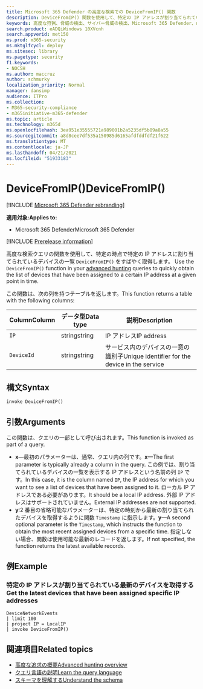 ```yaml
---
title: Microsoft 365 Defender の高度な検索での DeviceFromIP() 関数
description: DeviceFromIP() 関数を使用して、特定の IP アドレスが割り当てられているデバイスを取得する方法について説明します。
keywords: 高度な狩猟、脅威の検出、サイバー脅威の検出、Microsoft 365 Defender、microsoft 365、m365、検索、クエリ、テレメトリ、スキーマ参照、kusto、device、devicefromIP、function、enrichment
search.product: eADQiWindows 10XVcnh
search.appverid: met150
ms.prod: m365-security
ms.mktglfcycl: deploy
ms.sitesec: library
ms.pagetype: security
f1.keywords:
- NOCSH
ms.author: maccruz
author: schmurky
localization_priority: Normal
manager: dansimp
audience: ITPro
ms.collection:
- M365-security-compliance
- m365initiative-m365-defender
ms.topic: article
ms.technology: m365d
ms.openlocfilehash: 3ea951e35555721a989001b2a5235df5b89a8a55
ms.sourcegitcommit: a8d8cee7df535a150985d6165afdfddfdf21f622
ms.translationtype: MT
ms.contentlocale: ja-JP
ms.lasthandoff: 04/21/2021
ms.locfileid: "51933183"
---
```

# <a name="devicefromip"></a><span data-ttu-id="416b1-104">DeviceFromIP()</span><span class="sxs-lookup"><span data-stu-id="416b1-104">DeviceFromIP()</span></span>

[!INCLUDE [Microsoft 365 Defender rebranding](../includes/microsoft-defender.md)]


<span data-ttu-id="416b1-105">**適用対象:**</span><span class="sxs-lookup"><span data-stu-id="416b1-105">**Applies to:**</span></span>
- <span data-ttu-id="416b1-106">Microsoft 365 Defender</span><span class="sxs-lookup"><span data-stu-id="416b1-106">Microsoft 365 Defender</span></span>


[!INCLUDE [Prerelease information](../includes/prerelease.md)]


<span data-ttu-id="416b1-107">高度な検索クエリの関数を使用して、特定の時点で特定の IP アドレスに割り当てられているデバイスの一覧 `DeviceFromIP()` をすばやく取得します。 [](advanced-hunting-overview.md)</span><span class="sxs-lookup"><span data-stu-id="416b1-107">Use the `DeviceFromIP()` function in your [advanced hunting](advanced-hunting-overview.md) queries to quickly obtain the list of devices that have been assigned to a certain IP address at a given point in time.</span></span> 

<span data-ttu-id="416b1-108">この関数は、次の列を持つテーブルを返します。</span><span class="sxs-lookup"><span data-stu-id="416b1-108">This function returns a table with the following columns:</span></span>

| <span data-ttu-id="416b1-109">Column</span><span class="sxs-lookup"><span data-stu-id="416b1-109">Column</span></span> | <span data-ttu-id="416b1-110">データ型</span><span class="sxs-lookup"><span data-stu-id="416b1-110">Data type</span></span> | <span data-ttu-id="416b1-111">説明</span><span class="sxs-lookup"><span data-stu-id="416b1-111">Description</span></span> |
|------------|-------------|-------------|
| `IP` | <span data-ttu-id="416b1-112">string</span><span class="sxs-lookup"><span data-stu-id="416b1-112">string</span></span> | <span data-ttu-id="416b1-113">IP アドレス</span><span class="sxs-lookup"><span data-stu-id="416b1-113">IP address</span></span>  |
| `DeviceId` | <span data-ttu-id="416b1-114">string</span><span class="sxs-lookup"><span data-stu-id="416b1-114">string</span></span> | <span data-ttu-id="416b1-115">サービス内のデバイスの一意の識別子</span><span class="sxs-lookup"><span data-stu-id="416b1-115">Unique identifier for the device in the service</span></span> |


## <a name="syntax"></a><span data-ttu-id="416b1-116">構文</span><span class="sxs-lookup"><span data-stu-id="416b1-116">Syntax</span></span>

```kusto
invoke DeviceFromIP()
```

## <a name="arguments"></a><span data-ttu-id="416b1-117">引数</span><span class="sxs-lookup"><span data-stu-id="416b1-117">Arguments</span></span>

<span data-ttu-id="416b1-118">この関数は、クエリの一部として呼び出されます。</span><span class="sxs-lookup"><span data-stu-id="416b1-118">This function is invoked as part of a query.</span></span>

- <span data-ttu-id="416b1-119">**x**—最初のパラメーターは、通常、クエリ内の列です。</span><span class="sxs-lookup"><span data-stu-id="416b1-119">**x**—The first parameter is typically already a column in the query.</span></span> <span data-ttu-id="416b1-120">この例では、割り当てられているデバイスの一覧を表示する IP アドレスという名前の列 `IP` です。</span><span class="sxs-lookup"><span data-stu-id="416b1-120">In this case, it is the column named `IP`, the IP address for which you want to see a list of devices that have been assigned to it.</span></span> <span data-ttu-id="416b1-121">ローカル IP アドレスである必要があります。</span><span class="sxs-lookup"><span data-stu-id="416b1-121">It should be a local IP address.</span></span> <span data-ttu-id="416b1-122">外部 IP アドレスはサポートされていません。</span><span class="sxs-lookup"><span data-stu-id="416b1-122">External IP addresses are not supported.</span></span>
- <span data-ttu-id="416b1-123">**y**:2 番目の省略可能なパラメーターは、特定の時刻から最新の割り当てられたデバイスを取得するように関数 `Timestamp` に指示します。</span><span class="sxs-lookup"><span data-stu-id="416b1-123">**y**—A second optional parameter is the `Timestamp`, which instructs the function to obtain the most recent assigned devices from a specific time.</span></span> <span data-ttu-id="416b1-124">指定しない場合、関数は使用可能な最新のレコードを返します。</span><span class="sxs-lookup"><span data-stu-id="416b1-124">If not specified, the function returns the latest available records.</span></span>

## <a name="example"></a><span data-ttu-id="416b1-125">例</span><span class="sxs-lookup"><span data-stu-id="416b1-125">Example</span></span>


### <a name="get-the-latest-devices-that-have-been-assigned-specific-ip-addresses"></a><span data-ttu-id="416b1-126">特定の IP アドレスが割り当てられている最新のデバイスを取得する</span><span class="sxs-lookup"><span data-stu-id="416b1-126">Get the latest devices that have been assigned specific IP addresses</span></span>

```kusto
DeviceNetworkEvents 
| limit 100 
| project IP = LocalIP 
| invoke DeviceFromIP()
```

## <a name="related-topics"></a><span data-ttu-id="416b1-127">関連項目</span><span class="sxs-lookup"><span data-stu-id="416b1-127">Related topics</span></span>
- [<span data-ttu-id="416b1-128">高度な追求の概要</span><span class="sxs-lookup"><span data-stu-id="416b1-128">Advanced hunting overview</span></span>](advanced-hunting-overview.md)
- [<span data-ttu-id="416b1-129">クエリ言語の説明</span><span class="sxs-lookup"><span data-stu-id="416b1-129">Learn the query language</span></span>](advanced-hunting-query-language.md)
- [<span data-ttu-id="416b1-130">スキーマを理解する</span><span class="sxs-lookup"><span data-stu-id="416b1-130">Understand the schema</span></span>](advanced-hunting-schema-tables.md)
